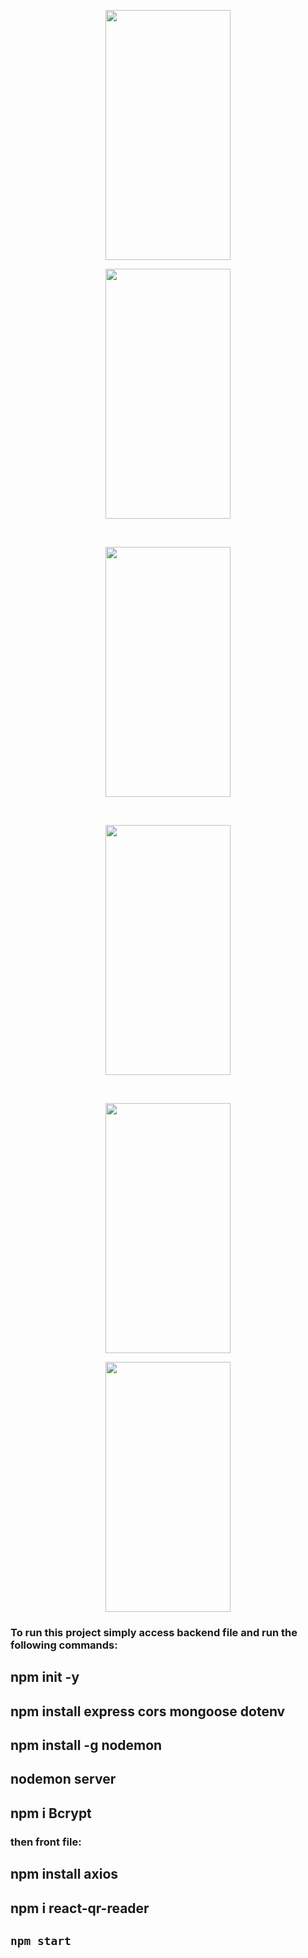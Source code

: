 
<p align="center">
    <img src="https://user-images.githubusercontent.com/97188701/178636014-1912f10e-bc25-49b3-a304-ac6dd92163c7.png" width="200" height="400"  />
 </p>
 
 <p align="center">
        <img src="https://user-images.githubusercontent.com/97188701/178636022-3467a0ba-04b4-4a8b-b6dd-3815e35d98c9.png" width="200" height="400" />
  </p>
  
 <br/>

 <p align="center">
    <img src="https://user-images.githubusercontent.com/97188701/178636026-31f59468-f968-4fd0-88f2-9c32bcb094ca.png" width="200" height="400" />
  </p>
  <br/>
  
 <p align="center">
    <img src="https://user-images.githubusercontent.com/97188701/178636034-71c7ca71-fcf9-4ab3-ad0b-094451be1a96.png" width="200" height="400" />
 </p>
<br/>

 
 <p align="center">
        <img src="https://user-images.githubusercontent.com/97188701/178636040-80b37c99-d20b-408e-8274-13998f696891.png" width="200" height="400" />
 </p>
 
 <p align="center">
   <img src="https://user-images.githubusercontent.com/97188701/178636046-55c4ba16-5e3a-461e-bc07-8a7b2ff43be8.PNG" width="200" height="400" />
 </p>




### To run this project simply access backend file and run the following commands:

## npm init -y
## npm install express cors mongoose dotenv
## npm install -g nodemon
## nodemon server
## npm i Bcrypt 

### then front file:

## npm install axios
## npm i react-qr-reader
## `npm start`
